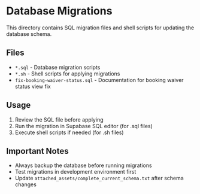 # Database Migrations

This directory contains SQL migration files and shell scripts for updating the database schema.

## Files

- `*.sql` - Database migration scripts
- `*.sh` - Shell scripts for applying migrations
- `fix-booking-waiver-status.sql` - Documentation for booking waiver status view fix

## Usage

1. Review the SQL file before applying
2. Run the migration in Supabase SQL editor (for .sql files)
3. Execute shell scripts if needed (for .sh files)

## Important Notes

- Always backup the database before running migrations
- Test migrations in development environment first
- Update `attached_assets/complete_current_schema.txt` after schema changes
